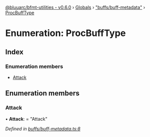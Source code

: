 [@bluuarc/bfmt-utilities - v0.6.0](../README.md) › [Globals](../globals.md) › ["buffs/buff-metadata"](../modules/_buffs_buff_metadata_.md) › [ProcBuffType](_buffs_buff_metadata_.procbufftype.md)

# Enumeration: ProcBuffType

## Index

### Enumeration members

* [Attack](_buffs_buff_metadata_.procbufftype.md#attack)

## Enumeration members

###  Attack

• **Attack**: = "Attack"

*Defined in [buffs/buff-metadata.ts:8](https://github.com/BluuArc/bfmt-utilities/blob/master/src/buffs/buff-metadata.ts#L8)*
